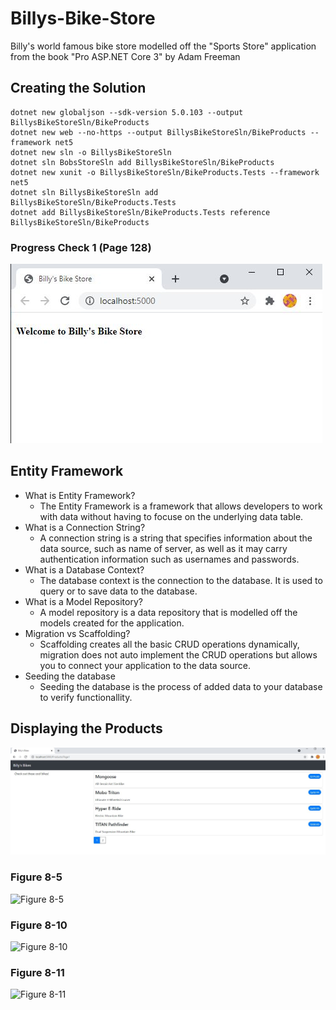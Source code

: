 # Billys-Bike-Store
Billy's world famous bike store modelled off the "Sports Store" application from the book "Pro ASP.NET Core 3" by Adam Freeman

## Creating the Solution
```
dotnet new globaljson --sdk-version 5.0.103 --output BillysBikeStoreSln/BikeProducts
dotnet new web --no-https --output BillysBikeStoreSln/BikeProducts --framework net5
dotnet new sln -o BillysBikeStoreSln
dotnet sln BobsStoreSln add BillysBikeStoreSln/BikeProducts
dotnet new xunit -o BillysBikeStoreSln/BikeProducts.Tests --framework net5
dotnet sln BillysBikeStoreSln add BillysBikeStoreSln/BikeProducts.Tests 
dotnet add BillysBikeStoreSln/BikeProducts.Tests reference BillysBikeStoreSln/BikeProducts
```

### Progress Check 1 (Page 128)
![progress check](imgs/bikestorebase.JPG)

## Entity Framework
* What is Entity Framework?
   * The Entity Framework is a framework that allows developers to work with data without having to focuse on the underlying data table.
* What is a Connection String?
   *  A connection string is a string that specifies information about the data source, such as name of server, as well as it may carry authentication information such as usernames and passwords.
* What is a Database Context?
   * The database context is the connection to the database. It is used to query or to save data to the database.
* What is a Model Repository?
  * A model repository is a data repository that is modelled off the models created for the application.
* Migration vs Scaffolding?
  * Scaffolding creates all the basic CRUD operations dynamically, migration does not auto implement the CRUD operations but allows you to connect your application to the data source.
* Seeding the database
  * Seeding the database is the process of added data to your database to verify functionallity. 

## Displaying the Products
![progress check](imgs/storefront.JPG)

### Figure 8-5
![Figure 8-5](imgs/8-5.JPG)

### Figure 8-10
![Figure 8-10](imgs/8-10.JPG)

### Figure 8-11
![Figure 8-11](imgs/8-11.JPG)

